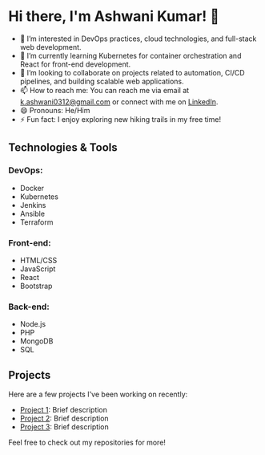 # Hi there, I'm Ashwani Kumar! 👋

- 👀 I’m interested in DevOps practices, cloud technologies, and full-stack web development.
- 🌱 I’m currently learning Kubernetes for container orchestration and React for front-end development.
- 💞️ I’m looking to collaborate on projects related to automation, CI/CD pipelines, and building scalable web applications.
- 📫 How to reach me: You can reach me via email at [k.ashwani0312@gmail.com](mailto:k.ashwani0312@gmail.com) or connect with me on [LinkedIn](https://www.linkedin.com/in/ashwani-kumar-16b841201/).
- 😄 Pronouns: He/Him
- ⚡ Fun fact: I enjoy exploring new hiking trails in my free time!

## Technologies & Tools

### DevOps:
- Docker
- Kubernetes
- Jenkins
- Ansible
- Terraform

### Front-end:
- HTML/CSS
- JavaScript
- React
- Bootstrap

### Back-end:
- Node.js
- PHP
- MongoDB
- SQL

## Projects

Here are a few projects I've been working on recently:

- [Project 1](link-to-project-1): Brief description
- [Project 2](link-to-project-2): Brief description
- [Project 3](link-to-project-3): Brief description

Feel free to check out my repositories for more!



<!---
ashwanik56/ashwanik56 is a ✨ special ✨ repository because its `README.md` (this file) appears on your GitHub profile.
You can click the Preview link to take a look at your changes.
--->
